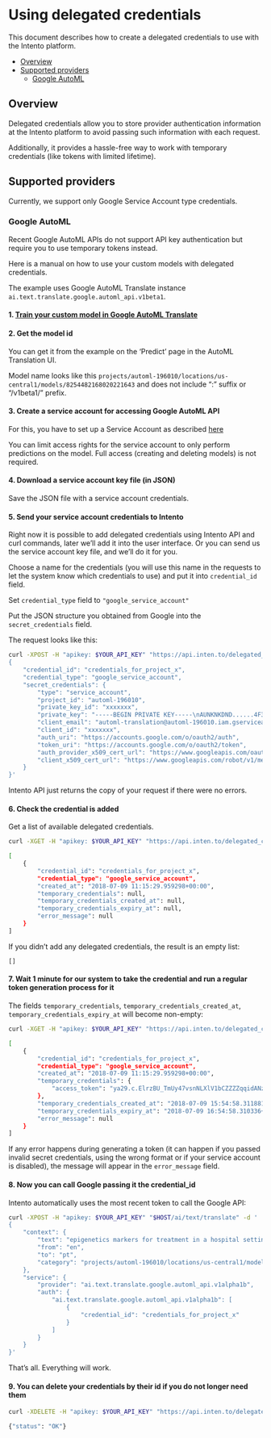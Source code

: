 # Using delegated credentials

This document describes how to create a delegated credentials to use with the Intento platform.

<!-- TOC depthFrom:2 depthTo:3 -->

- [Overview](#overview)
- [Supported providers](#supported-providers)
    - [Google AutoML](#google-automl)

<!-- /TOC -->

## Overview

Delegated credentials allow you to store provider authentication information at the Intento platform to avoid passing such information with each request.

Additionally, it provides a hassle-free way to work with temporary credentials (like tokens with limited lifetime).

## Supported providers

Currently, we support only Google Service Account type credentials.

### Google AutoML

Recent Google AutoML APIs do not support API key authentication but require you to use temporary tokens instead.

Here is a manual on how to use your custom models with delegated credentials.

The example uses Google AutoML Translate instance `ai.text.translate.google.automl_api.v1beta1`.

#### 1. [Train your custom model in Google AutoML Translate](https://cloud.google.com/translate/automl/docs/quickstart)

#### 2. Get the model id

You can get it from the example on the ‘Predict’ page in the AutoML Translation UI.

Model name looks like this `projects/automl-196010/locations/us-central1/models/8254482168020221643` and does not include “:” suffix or “/v1beta1/” prefix.

#### 3. Create a service account for accessing Google AutoML API

For this, you have to set up a Service Account as described [here](https://cloud.google.com/translate/automl/docs/before-you-begin)

You can limit access rights for the service account to only perform predictions on the model. Full access (creating and deleting models) is not required.

#### 4. Download a service account key file (in JSON)

Save the JSON file with a service account credentials.

#### 5. Send your service account credentials to Intento

Right now it is possible to add delegated credentials using Intento API and curl commands, later we’ll add it into the user interface. Or you can send us the service account key file, and we’ll do it for you.

Choose a name for the credentials (you will use this name in the requests to let the system know which credentials to use) and put it into `credential_id` field.

Set `credential_type` field to `"google_service_account"`

Put the JSON structure you obtained from Google into the `secret_credentials` field.

The request looks like this:

```sh
curl -XPOST -H "apikey: $YOUR_API_KEY" "https://api.inten.to/delegated_credentials" -d '
{
    "credential_id": "credentials_for_project_x",
    "credential_type": "google_service_account",
    "secret_credentials": {
        "type": "service_account",
        "project_id": "automl-196010",
        "private_key_id": "xxxxxxx",
        "private_key": "-----BEGIN PRIVATE KEY-----\nAUNKNKDND......4F3==\n-----END PRIVATE KEY-----\n",
        "client_email": "automl-translation@automl-196010.iam.gserviceaccount.com",
        "client_id": "xxxxxxx",
        "auth_uri": "https://accounts.google.com/o/oauth2/auth",
        "token_uri": "https://accounts.google.com/o/oauth2/token",
        "auth_provider_x509_cert_url": "https://www.googleapis.com/oauth2/v1/certs",
        "client_x509_cert_url": "https://www.googleapis.com/robot/v1/metadata/x509/automl-translation%40automl-196010.iam.gserviceaccount.com"
    }
}'
```

Intento API just returns the copy of your request if there were no errors.

#### 6. Check the credential is added

Get a list of available delegated credentials.

```sh
curl -XGET -H "apikey: $YOUR_API_KEY" "https://api.inten.to/delegated_credentials"

[
    {
        "credential_id": "credentials_for_project_x",
        "credential_type": "google_service_account",
        "created_at": "2018-07-09 11:15:29.959298+00:00",
        "temporary_credentials": null,
        "temporary_credentials_created_at": null,
        "temporary_credentials_expiry_at": null,
        "error_message": null
    }
]
```

If you didn’t add any delegated credentials, the result is an empty list:

`[]`

#### 7. Wait 1 minute for our system to take the credential and run a regular token generation process for it

The fields `temporary_credentials`, `temporary_credentials_created_at`, `temporary_credentials_expiry_at` will become non-empty:

```sh
curl -XGET -H "apikey: $YOUR_API_KEY" "https://api.inten.to/delegated_credentials"

[
    {
        "credential_id": "credentials_for_project_x",
        "credential_type": "google_service_account",
        "created_at": "2018-07-09 11:15:29.959298+00:00",
        "temporary_credentials": {
            "access_token": "ya29.c.ElrzBU_TmUy47vsnNLXlV1bCZZZZqqidANzT-vEt_BZFFmN1gKj75sJVzLoYTKeHKBNfm7ff7nlNvKMjjD3TwZiUh6sSoZZOX1pqq_G6NllWDazz9fmmLl8W0"
        },
        "temporary_credentials_created_at": "2018-07-09 15:54:58.311881+00:00",
        "temporary_credentials_expiry_at": "2018-07-09 16:54:58.310336+00:00",
        "error_message": null
    }
]
```

If any error happens during generating a token (it can happen if you passed invalid secret credentials, using the wrong format or if your service account is disabled), the message will appear in the `error_message` field.

#### 8. Now you can call Google passing it the credential_id

Intento automatically uses the most recent token to call the Google API:

```sh
curl -XPOST -H "apikey: $YOUR_API_KEY" "$HOST/ai/text/translate" -d '
{
    "context": {
        "text": "epigenetics markers for treatment in a hospital setting ...",
        "from": "en",
        "to": "pt",
        "category": "projects/automl-196010/locations/us-central1/models/8254482168020221643"
    },
    "service": {
        "provider": "ai.text.translate.google.automl_api.v1alpha1b",
        "auth": {
            "ai.text.translate.google.automl_api.v1alpha1b": [
                {
                    "credential_id": "credentials_for_project_x"
                }
            ]
        }
    }
}'
```

That’s all. Everything will work.

#### 9. You can delete your credentials by their id if you do not longer need them

```sh
curl -XDELETE -H "apikey: $YOUR_API_KEY" "https://api.inten.to/delegated_credentials/credentials_for_project_x"

{"status": "OK"}
```
